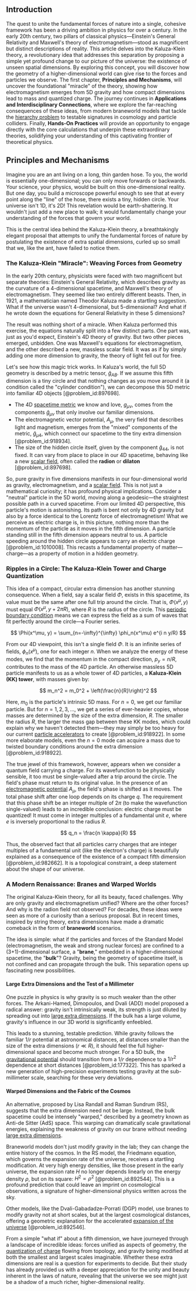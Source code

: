 ## Introduction
The quest to unite the fundamental forces of nature into a single, cohesive framework has been a driving ambition in physics for over a century. In the early 20th century, two pillars of classical physics—Einstein's General Relativity and Maxwell's theory of electromagnetism—stood as magnificent but distinct descriptions of reality. This article delves into the Kaluza-Klein theory, a revolutionary idea that addresses this separation by proposing a simple yet profound change to our picture of the universe: the existence of unseen spatial dimensions. By exploring this concept, you will discover how the geometry of a higher-dimensional world can give rise to the forces and particles we observe. The first chapter, **Principles and Mechanisms**, will uncover the foundational "miracle" of the theory, showing how electromagnetism emerges from 5D gravity and how compact dimensions lead to mass and quantized charge. The journey continues in **Applications and Interdisciplinary Connections**, where we explore the far-reaching consequences of these ideas, from modern braneworld models that tackle the [hierarchy problem](@article_id:148079) to testable signatures in cosmology and particle colliders. Finally, **Hands-On Practices** will provide an opportunity to engage directly with the core calculations that underpin these extraordinary theories, solidifying your understanding of this captivating frontier of theoretical physics.

## Principles and Mechanisms

Imagine you are an ant living on a long, thin garden hose. To you, the world is essentially one-dimensional; you can only move forwards or backwards. Your science, your physics, would be built on this one-dimensional reality. But one day, you build a microscope powerful enough to see that at every point along the "line" of the hose, there exists a tiny, hidden circle. Your universe isn't 1D, it's 2D! This revelation would be earth-shattering. It wouldn't just add a new place to walk; it would fundamentally change your understanding of the forces that govern your world.

This is the central idea behind the Kaluza-Klein theory, a breathtakingly elegant proposal that attempts to unify the fundamental forces of nature by postulating the existence of extra spatial dimensions, curled up so small that we, like the ant, have failed to notice them.

### The Kaluza-Klein "Miracle": Weaving Forces from Geometry

In the early 20th century, physicists were faced with two magnificent but separate theories: Einstein's General Relativity, which describes gravity as the curvature of a 4-dimensional spacetime, and Maxwell's theory of electromagnetism. They seemed like two entirely different beasts. Then, in 1921, a mathematician named Theodor Kaluza made a startling suggestion. What if the universe wasn't 4-dimensional, but 5-dimensional? And what if he wrote down the equations for General Relativity in these 5 dimensions?

The result was nothing short of a miracle. When Kaluza performed this exercise, the equations naturally split into a few distinct parts. One part was, just as you'd expect, Einstein's 4D theory of gravity. But two other pieces emerged, unbidden. One was Maxwell's equations for electromagnetism, and the other described a new, massless scalar field. It was as if by simply adding one more dimension to gravity, the theory of light fell out for free.

Let's see how this magic trick works. In Kaluza's world, the full 5D geometry is described by a metric tensor, $\hat{g}_{AB}$. If we assume this fifth dimension is a tiny circle and that nothing changes as you move around it (a condition called the "cylinder condition"), we can decompose this 5D metric into familiar 4D objects [@problem_id:897698].

-   The 4D [spacetime metric](@article_id:263081) we know and love, $g_{\mu\nu}$, comes from the components $\hat{g}_{\mu\nu}$ that only involve our familiar dimensions.
-   The electromagnetic vector potential, $A_\mu$, the very field that describes light and magnetism, emerges from the "mixed" components of the metric, $\hat{g}_{\mu 4}$, which connect our spacetime to the tiny extra dimension [@problem_id:918934].
-   The size of the hidden circle itself, given by the component $\hat{g}_{44}$, is not fixed. It can vary from place to place in our 4D spacetime, behaving like a new [scalar field](@article_id:153816), often called the **radion** or **dilaton** [@problem_id:897698].

So, pure gravity in five dimensions manifests in our four-dimensional world as gravity, electromagnetism, and a [scalar field](@article_id:153816). This is not just a mathematical curiosity; it has profound physical implications. Consider a "neutral" particle in the 5D world, moving along a geodesic—the straightest possible path in a curved spacetime. From our limited 4D perspective, this particle's motion is astonishing. Its path is bent not only by 4D gravity but also by a force identical to the Lorentz force of electromagnetism! What we perceive as electric charge is, in this picture, nothing more than the momentum of the particle as it moves in the fifth dimension. A particle standing still in the fifth dimension appears neutral to us. A particle speeding around the hidden circle appears to carry an electric charge [@problem_id:1010008]. This recasts a fundamental property of matter—charge—as a property of motion in a hidden geometry.

### Ripples in a Circle: The Kaluza-Klein Tower and Charge Quantization

This idea of a compact, circular extra dimension has another stunning consequence. When a field, say a scalar field $\Phi$, exists in this spacetime, its value must be the same after one full trip around the circle. That is, $\Phi(x^\mu, y)$ must equal $\Phi(x^\mu, y + 2\pi R)$, where $R$ is the radius of the circle. This [periodic boundary condition](@article_id:270804) means we can express the field as a sum of waves that fit perfectly around the circle—a Fourier series.

$$
\Phi(x^\mu, y) = \sum_{n=-\infty}^{\infty} \phi_n(x^\mu) e^{i n y/R}
$$

From our 4D viewpoint, this isn't a single field $\Phi$. It is an infinite series of fields, $\phi_n(x^\mu)$, one for each integer $n$. When we analyze the energy of these modes, we find that the momentum in the compact direction, $p_y = n/R$, contributes to the mass of the 4D particle. An otherwise massless 5D particle manifests to us as a whole tower of 4D particles, a **Kaluza-Klein (KK) tower**, with masses given by:

$$
m_n^2 = m_0^2 + \left(\frac{n}{R}\right)^2
$$

Here, $m_0$ is the particle's intrinsic 5D mass. For $n=0$, we get our familiar particle. But for $n=1, 2, 3, \dots$, we get a series of ever-heavier copies, whose masses are determined by the size of the extra dimension, $R$. The smaller the radius $R$, the larger the mass gap between these KK modes, which could explain why we haven't detected them—they may simply be too heavy for our current [particle accelerators](@article_id:148344) to create [@problem_id:918922]. In some more elaborate models, even the $n=0$ mode can acquire a mass due to twisted boundary conditions around the extra dimension [@problem_id:918922].

The true jewel of this framework, however, appears when we consider a quantum field carrying a charge. For its wavefunction to be physically sensible, it too must be single-valued after a trip around the circle. The field's phase must return to its original value. In the presence of an [electromagnetic potential](@article_id:264322) $A_\mu$, the field's phase is shifted as it moves. The total phase shift after one loop depends on its charge $q$. The requirement that this phase shift be an integer multiple of $2\pi$ (to make the wavefunction single-valued) leads to an incredible conclusion: electric charge must be quantized! It must come in integer multiples of a fundamental unit $e$, where $e$ is inversely proportional to the radius $R$.

$$
q_n = \frac{n \kappa}{R}
$$

Thus, the observed fact that all particles carry charges that are integer multiples of a fundamental unit (like the electron's charge) is beautifully explained as a consequence of the existence of a compact fifth dimension [@problem_id:982662]. It is a topological constraint, a deep statement about the shape of our universe.

### A Modern Renaissance: Branes and Warped Worlds

The original Kaluza-Klein theory, for all its beauty, faced challenges. Why are only gravity and electromagnetism unified? Where are the other forces? And why is the radion field not observed? For decades, these ideas were seen as more of a curiosity than a serious proposal. But in recent times, inspired by string theory, extra dimensions have made a dramatic comeback in the form of **braneworld** scenarios.

The idea is simple: what if the particles and forces of the Standard Model (electromagnetism, the weak and strong nuclear forces) are confined to a (3+1)-dimensional surface, a "**brane**," embedded in a higher-dimensional spacetime, the "**bulk**"? Gravity, being the geometry of spacetime itself, is not confined and can propagate through the bulk. This separation opens up fascinating new possibilities.

#### Large Extra Dimensions and the Test of a Millimeter

One puzzle in physics is why gravity is so much weaker than the other forces. The Arkani-Hamed, Dimopoulos, and Dvali (ADD) model proposed a radical answer: gravity isn't intrinsically weak, its strength is just diluted by spreading out into [large extra dimensions](@article_id:160794). If the bulk has a large volume, gravity's influence in our 3D world is significantly enfeebled.

This leads to a stunning, testable prediction. While gravity follows the familiar $1/r$ potential at astronomical distances, at distances smaller than the size of the extra dimensions ($r \ll R$), it should feel the full higher-dimensional space and become much stronger. For a 5D bulk, the [gravitational potential](@article_id:159884) should transition from a $1/r$ dependence to a $1/r^2$ dependence at short distances [@problem_id:177322]. This has sparked a new generation of high-precision experiments testing gravity at the sub-millimeter scale, searching for these very deviations.

#### Warped Dimensions and the Fabric of the Cosmos

An alternative, proposed by Lisa Randall and Raman Sundrum (RS), suggests that the extra dimension need not be large. Instead, the bulk spacetime could be intensely "warped," described by a geometry known as Anti-de Sitter (AdS) space. This warping can dramatically scale gravitational energies, explaining the weakness of gravity on our brane without needing [large extra dimensions](@article_id:160794).

Braneworld models don't just modify gravity in the lab; they can change the entire history of the cosmos. In the RS model, the Friedmann equation, which governs the expansion rate of the universe, receives a startling modification. At very high energy densities, like those present in the early universe, the expansion rate $H$ no longer depends linearly on the energy density $\rho$, but on its square: $H^2 \propto \rho^2$ [@problem_id:892544]. This is a profound prediction that could leave an imprint on cosmological observations, a signature of higher-dimensional physics written across the sky.

Other models, like the Dvali-Gabadadze-Porrati (DGP) model, use branes to modify gravity not at short scales, but at the largest cosmological distances, offering a geometric explanation for the accelerated [expansion of the universe](@article_id:159987) [@problem_id:892546].

From a simple "what if" about a fifth dimension, we have journeyed through a landscape of incredible ideas: forces unified as aspects of geometry, the [quantization of charge](@article_id:150106) flowing from topology, and gravity being modified at both the smallest and largest scales imaginable. Whether these extra dimensions are real is a question for experiments to decide. But their study has already provided us with a deeper appreciation for the unity and beauty inherent in the laws of nature, revealing that the universe we see might just be a shadow of a much richer, higher-dimensional reality.